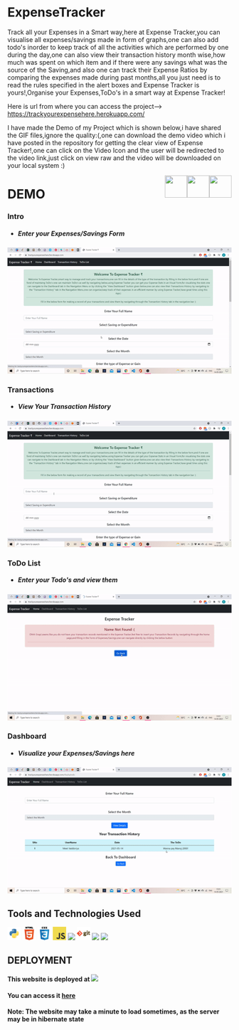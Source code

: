 


# ExpenseTracker




Track all your Expenses in a Smart way,here at Expense Tracker,you can visualise all expenses/savings made in form of graphs,one can also add todo's inorder to keep track of all
the activities which are performed by one during the day,one can also view their transaction history month wise,how much was spent on which item and if there were any savings 
what was the source of the Saving,and also one can track their Expense Ratios by comparing the expenses made during past months,all you just need is to read the rules specified 
in the alert boxes and Expense Tracker is yours!,Organise your Expenses,ToDo's in a smart way at Expense Tracker!

Here is url from where you can access the project--> https://trackyourexpensehere.herokuapp.com/


I have made the Demo of my Project which is shown below,i have shared the GIF files,ignore the quality:(,one can download the demo video which i have posted in the repository
for getting the clear view of Expense Tracker!,one can click on the Video Icon and the user will be redirected to the video link,just click on view raw and the video will be downloaded on your local system :)


[<img align = right height = 50 width = 50 src = "https://www.vhv.rs/dpng/d/451-4511009_cool-chrome-transparent-custom-google-chrome-logo-hd.png">](https://trackyourexpensehere.herokuapp.com/)

[<img align = right height = 50 width = 50 src = "https://edent.github.io/SuperTinyIcons/images/svg/github.svg">](https://github.com/mv1249/ExpenseTracker)

[<img align = right height = 50 width = 50 src = https://cdn4.iconfinder.com/data/icons/social-media-and-logos-11/32/Logo_Youtube-512.png>](https://github.com/mv1249/ExpenseTracker/blob/main/expensetracker.rar)


# DEMO 

### Intro 

- ##### Enter your Expenses/Savings Form

<p align = "center">
   <img src="https://github.com/mv1249/ExpenseTracker/blob/main/images/intro.gif"/>
</p>
 


### Transactions

- ##### View Your Transaction History

<p align = "center">
   <img src="https://github.com/mv1249/ExpenseTracker/blob/main/images/transaction.gif"/>
</p>




### ToDo List

- ##### Enter your Todo's and view them

<p align = "center">
   <img src="https://github.com/mv1249/ExpenseTracker/blob/main/images/todo.gif"/>
</p>






### Dashboard 

- ##### Visualize your Expenses/Savings here

<p align = "center">
   <img src="https://github.com/mv1249/ExpenseTracker/blob/main/images/dashboard.gif"/>
</p>







## Tools and Technologies Used

<code><img height="30" src="https://raw.githubusercontent.com/github/explore/80688e429a7d4ef2fca1e82350fe8e3517d3494d/topics/python/python.png"></code>
<code><img height="30" src="https://raw.githubusercontent.com/github/explore/80688e429a7d4ef2fca1e82350fe8e3517d3494d/topics/html/html.png"></code>
<code><img height="30" src="https://raw.githubusercontent.com/github/explore/80688e429a7d4ef2fca1e82350fe8e3517d3494d/topics/css/css.png"></code>
<code><img height="30" src="https://raw.githubusercontent.com/github/explore/80688e429a7d4ef2fca1e82350fe8e3517d3494d/topics/javascript/javascript.png"></code>
<code><img height="30" src="https://github.com/tomchen/stack-icons/raw/master/logos/bootstrap.svg"></code>
<code><img height="30" src="https://raw.githubusercontent.com/github/explore/80688e429a7d4ef2fca1e82350fe8e3517d3494d/topics/git/git.png"></code>
<code><img height="30" src="https://symbols.getvecta.com/stencil_80/56_flask.3a79b5a056.jpg"></code>
<code><img height="30" src="https://cdn.iconscout.com/icon/free/png-256/heroku-225989.png"></code>



## DEPLOYMENT

#### This website is deployed at <code><img height="30" src="https://image.flaticon.com/icons/png/512/873/873120.png"></code>
#### You can access it [here](https://trackyourexpensehere.herokuapp.com/)
#### Note: The website may take a minute to load sometimes, as the server may be in hibernate state
